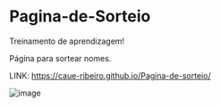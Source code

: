 # Pagina-de-Sorteio
Treinamento de aprendizagem!

Página para sortear nomes.

LINK: https://caue-ribeiro.github.io/Pagina-de-sorteio/

![image](https://user-images.githubusercontent.com/97320696/149852610-012abfd2-903a-4800-98e5-aa9a1425e980.png)
